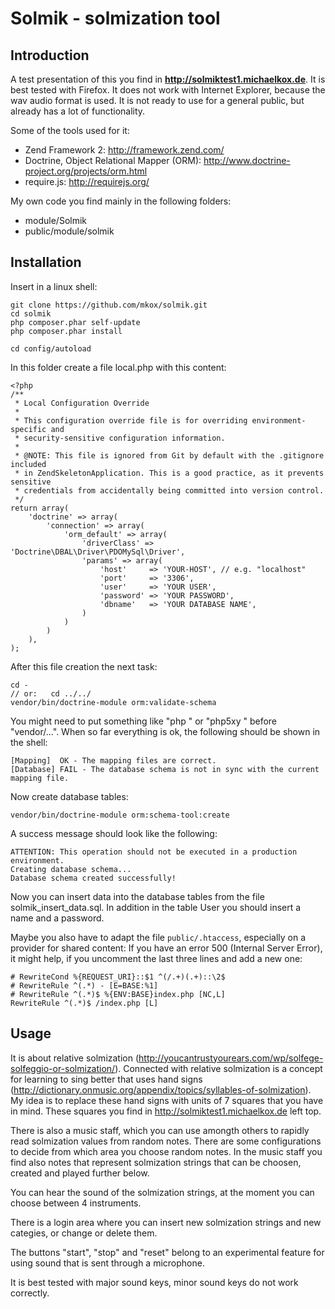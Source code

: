 Solmik - solmization tool
=========================

Introduction
------------
A test presentation of this you find in **http://solmiktest1.michaelkox.de**.
It is best tested with Firefox. It does not work with Internet Explorer, because the wav audio format is used.
It is not ready to use for a general public, but already has a lot of functionality. 

Some of the tools used for it:
- Zend Framework 2: http://framework.zend.com/
- Doctrine, Object Relational Mapper (ORM): http://www.doctrine-project.org/projects/orm.html
- require.js: http://requirejs.org/

My own code you find mainly in the following folders:
- module/Solmik
- public/module/solmik

Installation
------------

Insert in a linux shell:

    git clone https://github.com/mkox/solmik.git
    cd solmik
    php composer.phar self-update
    php composer.phar install

    cd config/autoload

In this folder create a file local.php with this content:

    <?php
    /**
     * Local Configuration Override
     *
     * This configuration override file is for overriding environment-specific and
     * security-sensitive configuration information. 
     *
     * @NOTE: This file is ignored from Git by default with the .gitignore included
     * in ZendSkeletonApplication. This is a good practice, as it prevents sensitive
     * credentials from accidentally being committed into version control.
     */
    return array(
        'doctrine' => array(
            'connection' => array(
                'orm_default' => array(
                    'driverClass' => 'Doctrine\DBAL\Driver\PDOMySql\Driver',
                    'params' => array(
                        'host'     => 'YOUR-HOST', // e.g. "localhost"
                        'port'     => '3306',
                        'user'     => 'YOUR USER',
                        'password' => 'YOUR PASSWORD',
                        'dbname'   => 'YOUR DATABASE NAME',
                    )
                )
            )
        ),
    );

After this file creation the next task:

    cd -
    // or:   cd ../../
    vendor/bin/doctrine-module orm:validate-schema

You might need to put something like "php " or "php5xy " before "vendor/...".
When so far everything is ok, the following should be shown in the shell:

    [Mapping]  OK - The mapping files are correct.
    [Database] FAIL - The database schema is not in sync with the current mapping file.

Now create database tables:

    vendor/bin/doctrine-module orm:schema-tool:create

A success message should look like the following:

    ATTENTION: This operation should not be executed in a production environment.
    Creating database schema...
    Database schema created successfully!

Now you can insert data into the database tables from the file solmik_insert_data.sql.
In addition in the table User you should insert a name and a password.

Maybe you also have to adapt the file `public/.htaccess`, especially on a provider for shared content:
If you have an error 500 (Internal Server Error), it might help, if you uncomment the last three lines and add
a new one:

    # RewriteCond %{REQUEST_URI}::$1 ^(/.+)(.+)::\2$
    # RewriteRule ^(.*) - [E=BASE:%1]
    # RewriteRule ^(.*)$ %{ENV:BASE}index.php [NC,L]
    RewriteRule ^(.*)$ /index.php [L]

Usage
-----

It is about relative solmization (http://youcantrustyourears.com/wp/solfege-solfeggio-or-solmization/). Connected with
relative solmization is a concept for learning to sing better that uses hand signs (http://dictionary.onmusic.org/appendix/topics/syllables-of-solmization). 
My idea is to replace these hand signs with units of 7 squares that you have in mind. These squares you find 
in http://solmiktest1.michaelkox.de left top.

There is also a music staff, which you can use amongth others to rapidly read solmization values from random notes. 
There are some configurations to decide from which area you choose random notes.
In the music staff you find also notes that represent solmization strings that can be choosen, created and played
further below.

You can hear the sound of the solmization strings, at the moment you can choose between 4 instruments.

There is a login area where you can insert new solmization strings and new categies, or change or delete them.

The buttons "start", "stop" and "reset" belong to an experimental feature for using sound that is sent 
through a microphone.

It is best tested with major sound keys, minor sound keys do not work correctly.
